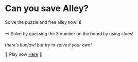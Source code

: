 # Can you save Alley?

Solve the puzzle and free alley now! 🔒

🗝 Solve by guessing the 3 number on the board by using clues!

*there's kunjaw! but try to solve it your own!*

📌 Play now [Here](aliabdurrazzak/saveme.github.io) 🔢
